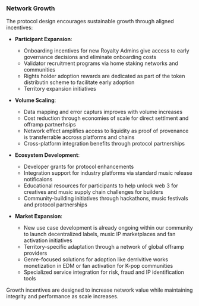 ### Network Growth

The protocol design encourages sustainable growth through aligned incentives:

- **Participant Expansion**:
  - Onboarding incentives for new Royalty Admins give access to early governance decisions and eliminate onboarding costs
  - Validator recruitment programs via home staking networks and communities
  - Rights holder adoption rewards are dedicated as part of the token distributin scheme to facilitate early adoption
  - Territory expansion initiatives

- **Volume Scaling**:
  - Data mapping and error capturs improves with volume increases
  - Cost reduction through economies of scale for direct settlment and offramp partnerhsips
  - Network effect amplifies access to liquidity as proof of provenance is transferrable accross platforms and chains
  - Cross-platform integration benefits through protocol partnerships

- **Ecosystem Development**:
  - Developer grants for protocol enhancements
  - Integration support for industry platforms via standard music release notificaions
  - Educational resources for participants to help unlock web 3 for creatives and music supply chain challenges for builders
  - Community-building initiatives through hackathons, music festivals and protocol partnerships

- **Market Expansion**:
  - New use case development is already ongoing within our community to launch decentralized labels, music IP marketplaces and fan activation initiatives
  - Territory-specific adaptation through a network of global offramp providers
  - Genre-focused solutions for adoption like derrivitive works monetization in EDM or fan activation for K-pop communities
  - Specialized service integration for risk, fraud and IP identification tools

Growth incentives are designed to increase network value while maintaining integrity and performance as scale increases.

